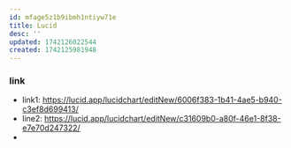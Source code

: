 ```yaml
---
id: mfage5z1b9ibmh1ntiyw71e
title: Lucid
desc: ''
updated: 1742126022544
created: 1742125981948
---
```


### link
- link1: https://lucid.app/lucidchart/editNew/6006f383-1b41-4ae5-b940-c3ef8d699413/
- line2: https://lucid.app/lucidchart/editNew/c31609b0-a80f-46e1-8f38-e7e70d247322/
- 